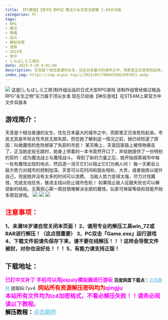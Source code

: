 ```yaml
---
title: 【PC硬盘】【官中】【RPG】魔法少女天宏法妮雅 1.04步兵版
categories: PC
tags:
- RPG
- 魔法
- 策略
- 战斗
- 模拟经营
- 凌辱
- 2022年
- 官中
- しもばしら工房社
date: 2023-9-20 8:01:00
description: 天音是个相当普通的女生，住在日本最大的城市之中，而那里正日渐危险起来。市民尤其是年轻女性市民无故失踪，而在她了解到这一情况之前，她已经知道了原因：叫做魔怪的危险绑架了失踪的市民！某天晚上，天音回家路上被怪物袭击了，正当她走投无路时，她身上带着的一本书竟然开口了，并给她提供了一份特别的契约：成为魔法战士与魔怪战斗。得到了新的力量之后，她开始探索城市中每一处有魔怪出现的地点，然后逐一消灭它们以阻止它们为祸人间！每一天都会让敌方势力对城市的控制加深。天音可以花时间和朋友相处，大贡，或者锻炼以提升自己，但是她并没有太多的时间可以浪费。
index_img: https://img.acgus.top/i/2023/05/f800d29d62093911.webp
---
```

![](https://img.acgus.top/i/2023/05/f800d29d62093911.webp)
这是[しもばしら工房]制作组出品的日式大型RPG游戏
该制作组曾经做过极品RPG“永生之物”实力属于顶尖水准
现在已经由【神乐游戏】在STEAM上架官方中文步兵版本

## 游戏简介：
天音是个相当普通的女生，住在日本最大的城市之中，而那里正日渐危险起来。市民尤其是年轻女性市民无故失踪，而在她了解到这一情况之前，她已经知道了原因：叫做魔怪的危险绑架了失踪的市民！
某天晚上，天音回家路上被怪物袭击了，正当她走投无路时，她身上带着的一本书竟然开口了，并给她提供了一份特别的契约：成为魔法战士与魔怪战斗。
得到了新的力量之后，她开始探索城市中每一处有魔怪出现的地点，然后逐一消灭它们以阻止它们为祸人间！
每一天都会让敌方势力对城市的控制加深。天音可以花时间和朋友相处，大贡，或者锻炼以提升自己，但是她并没有太多的时间可以浪费。
当敌人势力变得太强，尽力讨伐魔怪，完成支线任务，推进主线以防止城市危机！
如果阻止敌人征服失败也可以解锁新的结局。无需担心第一周目很难解决全部的魔怪。玩家可保留等级和技能开始多周目游戏。
![](https://img.acgus.top/i/2023/05/54c661e472093949.webp)
![](https://img.acgus.top/i/2023/05/ab35cac6fe093916.webp)
![](https://img.acgus.top/i/2023/05/b74401c615093944.webp)







## <font color=#FF0000 >注意事项：</font>
<font size=3><b>1、未满18岁请自觉关闭本页面！
2、请用专业的解压工具win_7Z或RAR进行解压！（这点很重要）
3、PC双击『Game.exe』运行游戏
4、下载文件前请先保存下来，请不要在线解压！！！这样会导致文件被封，对你也没好处！！！
5、有能力请支持正版！</b></font>

## 下载地址：
<font color=#FF00FF size=3><b>已打中文补丁</b></font>
<font color=#FF00FF size=3>**手机可以用joipaly模拟器进行游玩**</font>
<b>百度网盘下载点：</b><a href="https://pan.baidu.com/s/1Oe1TblzWIvFv2utbIELlvA?pwd=7yv4" style="color: #87CEEB;"><b>点击跳转</b></a> 提取码:7yv4
<a style="padding: 0" href="https://post.qingju.org/AD/"><img style="max-width:100%" src="https://img.acgus.top/i/2024/07/478f689b8021d8d499ab43d21acf137a.gif" alt=""></a>
<b><font color=#FF0000 size=4>网站所有资源解压密码均为</b></font><b><font color=#FF00FF size=4>qingju</font><font color=#FF0000 ></font></b><br><b><font color=#FF00FF size=4>本站所有文件均为lz4加密格式，不看必解压失败！！请务必阅读以下教程。</b></font><br><b><font color=#000 size=4>解压教程：</b><a href="https://post.qingju.org/tutorial/000/" style="color: #87CEEB;"><b>点击跳转</b></a>